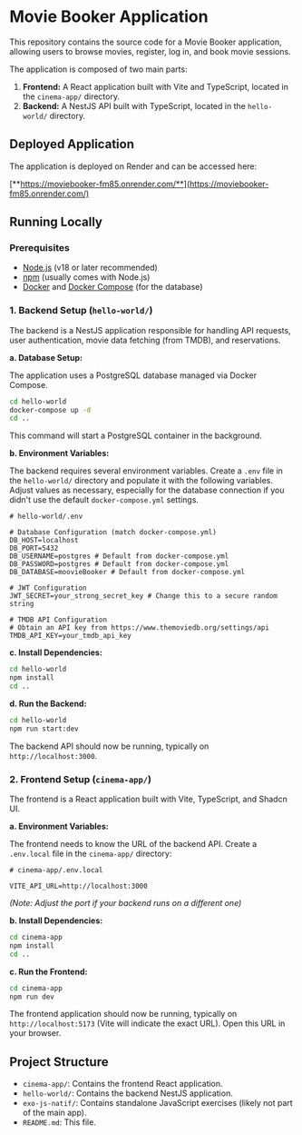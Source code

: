 # Movie Booker Application

This repository contains the source code for a Movie Booker application, allowing users to browse movies, register, log in, and book movie sessions.

The application is composed of two main parts:

1.  **Frontend:** A React application built with Vite and TypeScript, located in the `cinema-app/` directory.
2.  **Backend:** A NestJS API built with TypeScript, located in the `hello-world/` directory.

## Deployed Application

The application is deployed on Render and can be accessed here:

[**https://moviebooker-fm85.onrender.com/**](https://moviebooker-fm85.onrender.com/)

## Running Locally

### Prerequisites

- [Node.js](https://nodejs.org/) (v18 or later recommended)
- [npm](https://www.npmjs.com/) (usually comes with Node.js)
- [Docker](https://www.docker.com/) and [Docker Compose](https://docs.docker.com/compose/) (for the database)

### 1. Backend Setup (`hello-world/`)

The backend is a NestJS application responsible for handling API requests, user authentication, movie data fetching (from TMDB), and reservations.

**a. Database Setup:**

The application uses a PostgreSQL database managed via Docker Compose.

```bash
cd hello-world
docker-compose up -d
cd ..
```

This command will start a PostgreSQL container in the background.

**b. Environment Variables:**

The backend requires several environment variables. Create a `.env` file in the `hello-world/` directory and populate it with the following variables. Adjust values as necessary, especially for the database connection if you didn't use the default `docker-compose.yml` settings.

```dotenv
# hello-world/.env

# Database Configuration (match docker-compose.yml)
DB_HOST=localhost
DB_PORT=5432
DB_USERNAME=postgres # Default from docker-compose.yml
DB_PASSWORD=postgres # Default from docker-compose.yml
DB_DATABASE=moovieBooker # Default from docker-compose.yml

# JWT Configuration
JWT_SECRET=your_strong_secret_key # Change this to a secure random string

# TMDB API Configuration
# Obtain an API key from https://www.themoviedb.org/settings/api
TMDB_API_KEY=your_tmdb_api_key
```

**c. Install Dependencies:**

```bash
cd hello-world
npm install
cd ..
```

**d. Run the Backend:**

```bash
cd hello-world
npm run start:dev
```

The backend API should now be running, typically on `http://localhost:3000`.

### 2. Frontend Setup (`cinema-app/`)

The frontend is a React application built with Vite, TypeScript, and Shadcn UI.

**a. Environment Variables:**

The frontend needs to know the URL of the backend API. Create a `.env.local` file in the `cinema-app/` directory:

```dotenv
# cinema-app/.env.local

VITE_API_URL=http://localhost:3000
```

_(Note: Adjust the port if your backend runs on a different one)_

**b. Install Dependencies:**

```bash
cd cinema-app
npm install
cd ..
```

**c. Run the Frontend:**

```bash
cd cinema-app
npm run dev
```

The frontend application should now be running, typically on `http://localhost:5173` (Vite will indicate the exact URL). Open this URL in your browser.

## Project Structure

- `cinema-app/`: Contains the frontend React application.
- `hello-world/`: Contains the backend NestJS application.
- `exo-js-natif/`: Contains standalone JavaScript exercises (likely not part of the main app).
- `README.md`: This file.

```

```
